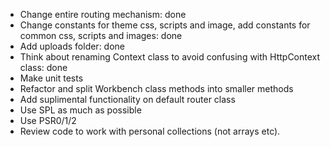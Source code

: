 - Change entire routing mechanism: done
- Change constants for theme css, scripts and image, add constants for common css, scripts and images: done
- Add uploads folder: done
- Think about renaming Context class to avoid confusing with HttpContext class: done
- Make unit tests
- Refactor and split Workbench class methods into smaller methods
- Add suplimental functionality on default router class
- Use SPL as much as possible
- Use PSR0/1/2
- Review code to work with personal collections (not arrays etc).